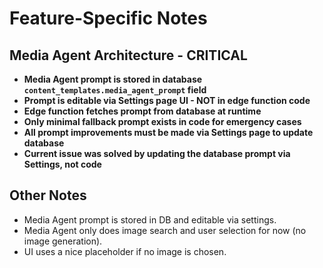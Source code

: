 # Feature-Specific Notes

## Media Agent Architecture - CRITICAL
- **Media Agent prompt is stored in database `content_templates.media_agent_prompt` field**
- **Prompt is editable via Settings page UI - NOT in edge function code**
- **Edge function fetches prompt from database at runtime**
- **Only minimal fallback prompt exists in code for emergency cases**
- **All prompt improvements must be made via Settings page to update database**
- **Current issue was solved by updating the database prompt via Settings, not code**

## Other Notes
- Media Agent prompt is stored in DB and editable via settings.
- Media Agent only does image search and user selection for now (no image generation).
- UI uses a nice placeholder if no image is chosen.
